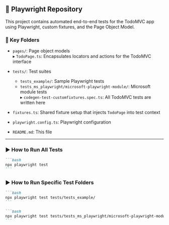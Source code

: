 ## 📘 Playwright Repository

This project contains automated end-to-end tests for the TodoMVC app using Playwright, custom fixtures, and the Page Object Model.

### 📁 Key Folders

- `pages/`: Page object models  
  ▸ `TodoPage.ts`: Encapsulates locators and actions for the TodoMVC interface

- `tests/`: Test suites  
  - `tests_example/`: Sample Playwright tests  
  - `tests_ms_playwright/microsoft-playwright-module/`: Microsoft module tests  
    ▸ `codegen-test-customfixtures.spec.ts`: All TodoMVC tests are written here

- `fixtures.ts`: Shared fixture setup that injects `TodoPage` into test context  
- `playwright.config.ts`: Playwright configuration  
- `README.md`: This file  

---


### ▶️ How to Run All Tests
````markdown
```bash
npx playwright test
```
````

### ▶️ How to Run Specific Test Folders
````markdown
```bash
npx playwright test tests/tests_example/
```

```bash
npx playwright test tests/tests_ms_playwright/microsoft-playwright-module/
```
````
